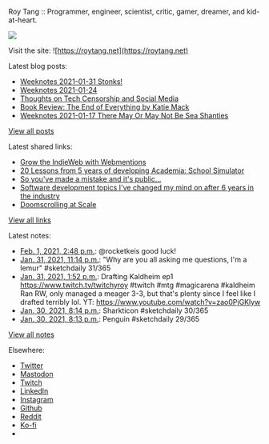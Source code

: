 Roy Tang :: Programmer, engineer, scientist, critic, gamer, dreamer, and kid-at-heart.

![](https://roytang.net/static/img/profile.jpg)

Visit the site: ![https://roytang.net](https://roytang.net)

Latest blog posts:

- [Weeknotes 2021-01-31 Stonks!](https://roytang.net/2021/01/weeknotes-2021-01-31/)
- [Weeknotes 2021-01-24](https://roytang.net/2021/01/weeknotes-2021-01-24/)
- [Thoughts on Tech Censorship and Social Media](https://roytang.net/2021/01/tech-censorship/)
- [Book Review: The End of Everything by Katie Mack](https://roytang.net/2021/01/end-of-everything/)
- [Weeknotes 2021-01-17 There May Or May Not Be Sea Shanties](https://roytang.net/2021/01/weeknotes-2021-01-17/)

[View all posts](https://roytang.net/blog)

Latest shared links:

- [Grow the IndieWeb with Webmentions](https://roytang.net/2021/01/grow-the-indieweb-with-webmentions/)
- [20 Lessons from 5 years of developing Academia: School Simulator](https://roytang.net/2021/01/20-lessons-from-5-years-of-developing-academia-school-simulator/)
- [So you&#x27;ve made a mistake and it&#x27;s public...](https://roytang.net/2021/01/so-youve-made-a-mistake-and-its-public/)
- [Software development topics I&#x27;ve changed my mind on after 6 years in the industry](https://roytang.net/2021/01/software-development-topics-ive-changed-my-mind-on-after-6-years-in-the-industry/)
- [Doomscrolling at Scale](https://roytang.net/2021/01/doomscrolling-at-scale/)

[View all links](https://roytang.net/links)

Latest notes:

- [Feb. 1, 2021, 2:48 p.m.](https://roytang.net/2021/02/1356132294101065730/): @rocketkeis good luck!
- [Jan. 31, 2021, 11:14 p.m.](https://roytang.net/2021/01/1355897363999547395/): &quot;Why are you all asking me questions, I&#x27;m a lemur&quot; #sketchdaily 31/365
- [Jan. 31, 2021, 1:52 p.m.](https://roytang.net/2021/01/1355755874015449089/): Drafting Kaldheim ep1 https://www.twitch.tv/twitchyroy #twitch #mtg #magicarena #kaldheim Ran RW, only managed a meager 3-3, but that&#x27;s plenty since I feel like I drafted terribly lol. YT: https://www.youtube.com/watch?v=zao0PjGKlyw
- [Jan. 30, 2021, 8:14 p.m.](https://roytang.net/2021/01/1355489577423654915/): Sharkticon #sketchdaily 30/365
- [Jan. 30, 2021, 8:13 p.m.](https://roytang.net/2021/01/1355489425698906115/): Penguin #sketchdaily 29/365

[View all notes](https://roytang.net/notes)

Elsewhere:

- [Twitter](https://twitter.com/roytang)
- [Mastodon](https://mastodon.technology/@roytang)
- [Twitch](https://twitch.tv/twitchyroy)
- [LinkedIn](https://www.linkedin.com/in/roytang)
- [Instagram](https://instagram.com/roytang0400)
- [Github](https://github.com/roytang)
- [Reddit](https://reddit.com/u/hungryroy)
- [Ko-fi](https://ko-fi.com/roytang)
- [](mailto:hello@roytang.net)